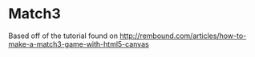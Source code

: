 # Match3

Based off of the tutorial found on http://rembound.com/articles/how-to-make-a-match3-game-with-html5-canvas
